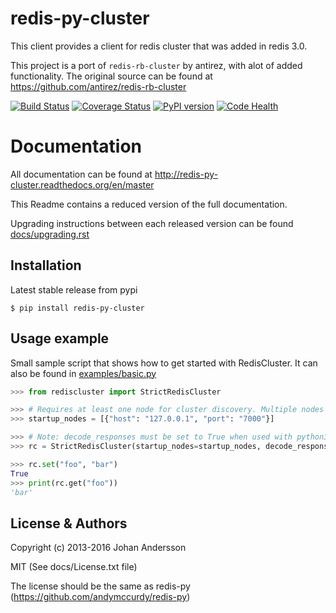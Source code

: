# redis-py-cluster

This client provides a client for redis cluster that was added in redis 3.0.

This project is a port of `redis-rb-cluster` by antirez, with alot of added functionality. The original source can be found at https://github.com/antirez/redis-rb-cluster

[![Build Status](https://travis-ci.org/Grokzen/redis-py-cluster.svg?branch=master)](https://travis-ci.org/Grokzen/redis-py-cluster) [![Coverage Status](https://coveralls.io/repos/Grokzen/redis-py-cluster/badge.png)](https://coveralls.io/r/Grokzen/redis-py-cluster) [![PyPI version](https://badge.fury.io/py/redis-py-cluster.svg)](http://badge.fury.io/py/redis-py-cluster) [![Code Health](https://landscape.io/github/Grokzen/redis-py-cluster/unstable/landscape.svg)](https://landscape.io/github/Grokzen/redis-py-cluster/unstable)



# Documentation

All documentation can be found at http://redis-py-cluster.readthedocs.org/en/master

This Readme contains a reduced version of the full documentation.

Upgrading instructions between each released version can be found [docs/upgrading.rst](Here)



## Installation

Latest stable release from pypi

```
$ pip install redis-py-cluster
```



## Usage example

Small sample script that shows how to get started with RedisCluster. It can also be found in [examples/basic.py](examples/basic.py)

```python
>>> from rediscluster import StrictRedisCluster

>>> # Requires at least one node for cluster discovery. Multiple nodes is recommended.
>>> startup_nodes = [{"host": "127.0.0.1", "port": "7000"}]

>>> # Note: decode_responses must be set to True when used with python3
>>> rc = StrictRedisCluster(startup_nodes=startup_nodes, decode_responses=True)

>>> rc.set("foo", "bar")
True
>>> print(rc.get("foo"))
'bar'
```



## License & Authors

Copyright (c) 2013-2016 Johan Andersson

MIT (See docs/License.txt file)

The license should be the same as redis-py (https://github.com/andymccurdy/redis-py)
